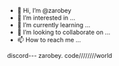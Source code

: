- 👋 Hi, I’m @zarobey
- 👀 I’m interested in ...
- 🌱 I’m currently learning ...
- 💞️ I’m looking to collaborate on ...
- 📫 How to reach me ...

<!---
zarobey/zarobey is a ✨ special ✨ repository because its `README.md` (this file) appears on your GitHub profile.
You can click the Preview link to take a look at your changes.
--->
discord--- zarobey.
code////////world 
